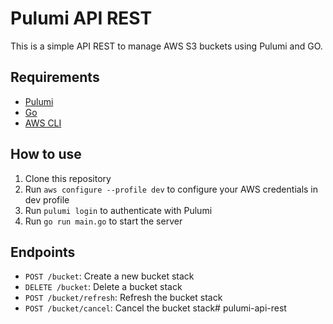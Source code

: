 # Pulumi API REST
This is a simple API REST to manage AWS S3 buckets using Pulumi and GO.

## Requirements
- [Pulumi](https://www.pulumi.com/docs/get-started/install/)
- [Go](https://golang.org/doc/install)
- [AWS CLI](https://docs.aws.amazon.com/cli/latest/userguide/install-cliv2.html)

## How to use
1. Clone this repository
2. Run `aws configure --profile dev` to configure your AWS credentials in dev profile
2. Run `pulumi login` to authenticate with Pulumi
3. Run `go run main.go` to start the server

## Endpoints
- `POST /bucket`: Create a new bucket stack
- `DELETE /bucket`: Delete a bucket stack
- `POST /bucket/refresh`: Refresh the bucket stack
- `POST /bucket/cancel`: Cancel the bucket stack# pulumi-api-rest
